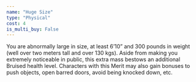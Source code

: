 ```yaml
---
name: "Huge Size"
type: "Physical"
cost: 4
is_multi_buy: False
---
```


You are abnormally large in size, at least 6’10” and 300 pounds in weight (well over two meters tall and over 130 kgs). Aside from making you extremely noticeable in public, this extra mass bestows an additional Bruised health level. Characters with this Merit may also gain bonuses to push objects, open barred doors, avoid being knocked down, etc.